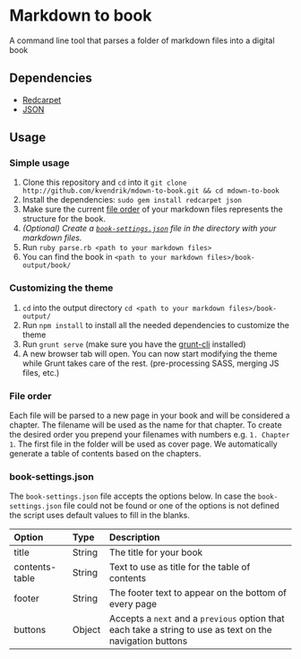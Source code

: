 Markdown to book
=================
A command line tool that parses a folder of markdown files into a digital book

## Dependencies
* [Redcarpet](https://github.com/vmg/redcarpet)
* [JSON](http://www.ruby-doc.org/stdlib-2.0/libdoc/json/rdoc/JSON.html)

## Usage

### Simple usage
1. Clone this repository and `cd` into it `git clone http://github.com/kvendrik/mdown-to-book.git && cd mdown-to-book`
2. Install the dependencies: `sudo gem install redcarpet json`
3. Make sure the current [file order](#file-order) of your markdown files represents the structure for the book.
4. *(Optional) Create a [`book-settings.json`](#book-settingsjson) file in the directory with your markdown files.*
5. Run `ruby parse.rb <path to your markdown files>`
6. You can find the book in `<path to your markdown files>/book-output/book/`

### Customizing the theme
1. `cd` into the output directory `cd <path to your markdown files>/book-output/`
2. Run `npm install` to install all the needed dependencies to customize the theme
3. Run `grunt serve` (make sure you have the [grunt-cli](http://gruntjs.com/getting-started) installed)
4. A new browser tab will open. You can now start modifying the theme while Grunt takes care of the rest. (pre-processing SASS, merging JS files, etc.)

### File order
Each file will be parsed to a new page in your book and will be considered a chapter. The filename will be used as the name for that chapter. To create the desired order you prepend your filenames with numbers e.g. `1. Chapter 1`. The first file in the folder will be used as cover page. We automatically generate a table of contents based on the chapters.

### book-settings.json
The `book-settings.json` file accepts the options below. In case the `book-settings.json` file could not be found or one of the options is not defined the script uses default values to fill in the blanks.

|Option|Type|Description|
|:---|:---|:---|
|title|String|The title for your book|
|contents-table|String|Text to use as title for the table of contents|
|footer|String|The footer text to appear on the bottom of every page|
|buttons|Object|Accepts a `next` and a `previous` option that each take a string to use as text on the navigation buttons|

